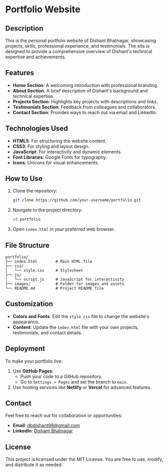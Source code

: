 # Portfolio Website

## Description
This is the personal portfolio website of Dishant Bhatnagar, showcasing projects, skills, professional experience, and testimonials. The site is designed to provide a comprehensive overview of Dishant's technical expertise and achievements.

## Features
- **Home Section**: A welcoming introduction with professional branding.
- **About Section**: A brief description of Dishant's background and technical expertise.
- **Projects Section**: Highlights key projects with descriptions and links.
- **Testimonials Section**: Feedback from colleagues and collaborators.
- **Contact Section**: Provides ways to reach out via email and LinkedIn.

## Technologies Used
- **HTML5**: For structuring the website content.
- **CSS3**: For styling and layout design.
- **JavaScript**: For interactivity and dynamic elements.
- **Font Libraries**: Google Fonts for typography.
- **Icons**: Unicons for visual enhancements.

## How to Use
1. Clone the repository:
   ```bash
   git clone https://github.com/your-username/portfolio.git
   ```
2. Navigate to the project directory:
   ```bash
   cd portfolio
   ```
3. Open `index.html` in your preferred web browser.

## File Structure
```
portfolio/
├── index.html        # Main HTML file
├── css/
│   └── style.css     # Stylesheet
├── js/
│   └── script.js     # JavaScript for interactivity
├── images/           # Folder for images and assets
└── README.md         # Project README file
```

## Customization
- **Colors and Fonts**: Edit the `style.css` file to change the website's appearance.
- **Content**: Update the `index.html` file with your own projects, testimonials, and contact details.

## Deployment
To make your portfolio live:
1. Use **GitHub Pages**:
   - Push your code to a GitHub repository.
   - Go to `Settings > Pages` and set the branch to `main`.
2. Use hosting services like **Netlify** or **Vercel** for advanced features.

## Contact
Feel free to reach out for collaboration or opportunities:
- **Email**: dbdishant98@gmail.com
- **LinkedIn**: [Dishant Bhatnagar](https://www.linkedin.com/in/dishantbhatnagar/)

## License
This project is licensed under the MIT License. You are free to use, modify, and distribute it as needed.
